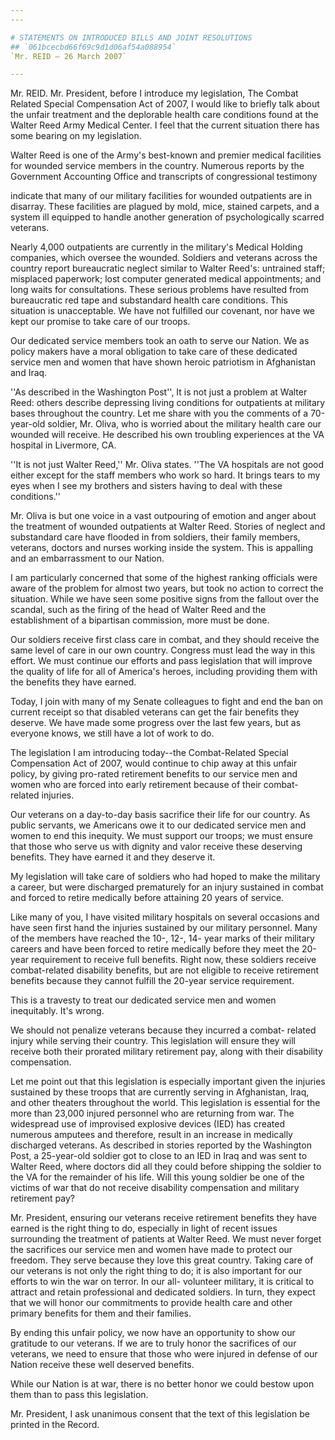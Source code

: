 ```yaml
---
---

# STATEMENTS ON INTRODUCED BILLS AND JOINT RESOLUTIONS
## `061bcecbd66f69c9d1d06af54a088954`
`Mr. REID — 26 March 2007`

---
```



Mr. REID. Mr. President, before I introduce my legislation, The 
Combat Related Special Compensation Act of 2007, I would like to 
briefly talk about the unfair treatment and the deplorable health care 
conditions found at the Walter Reed Army Medical Center. I feel that 
the current situation there has some bearing on my legislation.

Walter Reed is one of the Army's best-known and premier medical 
facilities for wounded service members in the country. Numerous reports 
by the Government Accounting Office and transcripts of congressional 
testimony


indicate that many of our military facilities for wounded outpatients 
are in disarray. These facilities are plagued by mold, mice, stained 
carpets, and a system ill equipped to handle another generation of 
psychologically scarred veterans.

Nearly 4,000 outpatients are currently in the military's Medical 
Holding companies, which oversee the wounded. Soldiers and veterans 
across the country report bureaucratic neglect similar to Walter 
Reed's: untrained staff; misplaced paperwork; lost computer generated 
medical appointments; and long waits for consultations. These serious 
problems have resulted from bureaucratic red tape and substandard 
health care conditions. This situation is unacceptable. We have not 
fulfilled our covenant, nor have we kept our promise to take care of 
our troops.

Our dedicated service members took an oath to serve our Nation. We as 
policy makers have a moral obligation to take care of these dedicated 
service men and women that have shown heroic patriotism in Afghanistan 
and Iraq.

''As described in the Washington Post'', It is not just a problem at 
Walter Reed: others describe depressing living conditions for 
outpatients at military bases throughout the country. Let me share with 
you the comments of a 70-year-old soldier, Mr. Oliva, who is worried 
about the military health care our wounded will receive. He described 
his own troubling experiences at the VA hospital in Livermore, CA.

''It is not just Walter Reed,'' Mr. Oliva states. ''The VA hospitals 
are not good either except for the staff members who work so hard. It 
brings tears to my eyes when I see my brothers and sisters having to 
deal with these conditions.''

Mr. Oliva is but one voice in a vast outpouring of emotion and anger 
about the treatment of wounded outpatients at Walter Reed. Stories of 
neglect and substandard care have flooded in from soldiers, their 
family members, veterans, doctors and nurses working inside the system. 
This is appalling and an embarrassment to our Nation.

I am particularly concerned that some of the highest ranking 
officials were aware of the problem for almost two years, but took no 
action to correct the situation. While we have seen some positive signs 
from the fallout over the scandal, such as the firing of the head of 
Walter Reed and the establishment of a bipartisan commission, more must 
be done.


Our soldiers receive first class care in combat, and they should 
receive the same level of care in our own country. Congress must lead 
the way in this effort. We must continue our efforts and pass 
legislation that will improve the quality of life for all of America's 
heroes, including providing them with the benefits they have earned.

Today, I join with many of my Senate colleagues to fight and end the 
ban on current receipt so that disabled veterans can get the fair 
benefits they deserve. We have made some progress over the last few 
years, but as everyone knows, we still have a lot of work to do.

The legislation I am introducing today--the Combat-Related Special 
Compensation Act of 2007, would continue to chip away at this unfair 
policy, by giving pro-rated retirement benefits to our service men and 
women who are forced into early retirement because of their combat-
related injuries.

Our veterans on a day-to-day basis sacrifice their life for our 
country. As public servants, we Americans owe it to our dedicated 
service men and women to end this inequity. We must support our troops; 
we must ensure that those who serve us with dignity and valor receive 
these deserving benefits. They have earned it and they deserve it.

My legislation will take care of soldiers who had hoped to make the 
military a career, but were discharged prematurely for an injury 
sustained in combat and forced to retire medically before attaining 20 
years of service.

Like many of you, I have visited military hospitals on several 
occasions and have seen first hand the injuries sustained by our 
military personnel. Many of the members have reached the 10-, 12-, 14-
year marks of their military careers and have been forced to retire 
medically before they meet the 20-year requirement to receive full 
benefits. Right now, these soldiers receive combat-related disability 
benefits, but are not eligible to receive retirement benefits because 
they cannot fulfill the 20-year service requirement.

This is a travesty to treat our dedicated service men and women 
inequitably. It's wrong.

We should not penalize veterans because they incurred a combat-
related injury while serving their country. This legislation will 
ensure they will receive both their prorated military retirement pay, 
along with their disability compensation.

Let me point out that this legislation is especially important given 
the injuries sustained by these troops that are currently serving in 
Afghanistan, Iraq, and other theaters throughout the world. This 
legislation is essential for the more than 23,000 injured personnel who 
are returning from war. The widespread use of improvised explosive 
devices (IED) has created numerous amputees and therefore, result in an 
increase in medically discharged veterans. As described in stories 
reported by the Washington Post, a 25-year-old soldier got to close to 
an IED in Iraq and was sent to Walter Reed, where doctors did all they 
could before shipping the soldier to the VA for the remainder of his 
life. Will this young soldier be one of the victims of war that do not 
receive disability compensation and military retirement pay?

Mr. President, ensuring our veterans receive retirement benefits they 
have earned is the right thing to do, especially in light of recent 
issues surrounding the treatment of patients at Walter Reed. We must 
never forget the sacrifices our service men and women have made to 
protect our freedom. They serve because they love this great country. 
Taking care of our veterans is not only the right thing to do; it is 
also important for our efforts to win the war on terror. In our all-
volunteer military, it is critical to attract and retain professional 
and dedicated soldiers. In turn, they expect that we will honor our 
commitments to provide health care and other primary benefits for them 
and their families.

By ending this unfair policy, we now have an opportunity to show our 
gratitude to our veterans. If we are to truly honor the sacrifices of 
our veterans, we need to ensure that those who were injured in defense 
of our Nation receive these well deserved benefits.

While our Nation is at war, there is no better honor we could bestow 
upon them than to pass this legislation.

Mr. President, I ask unanimous consent that the text of this 
legislation be printed in the Record.